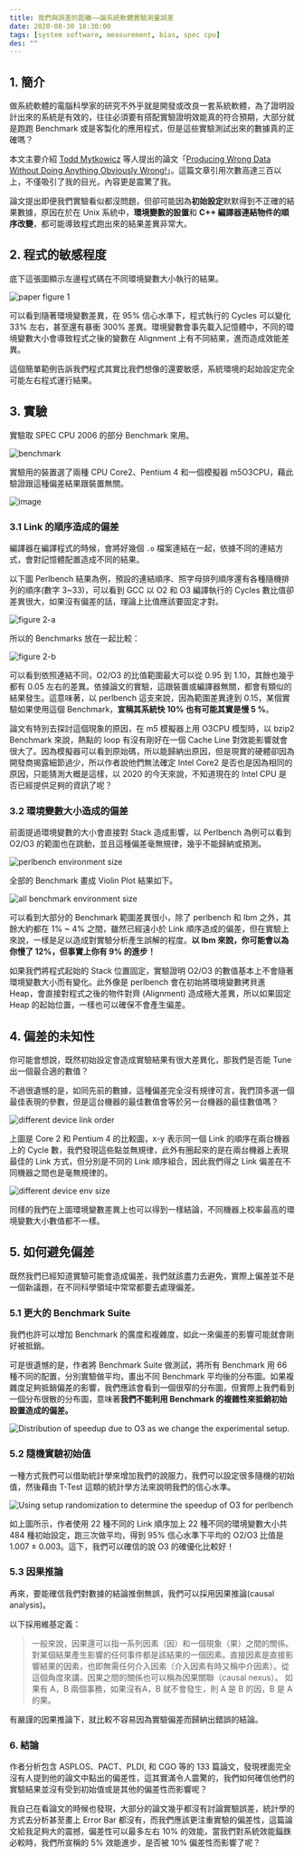 ```yaml
---
title: 我們與誤差的距離——論系統軟體實驗測量誤差
date: 2020-08-30 18:30:00
tags: [system software, measurement, bias, spec cpu]
des: ""
---
```


## 1. 簡介

做系統軟體的電腦科學家的研究不外乎就是開發或改良一套系統軟體，為了證明設計出來的系統是有效的，往往必須要有搭配實驗證明效能真的符合預期，大部分就是跑跑 Benchmark 或是客製化的應用程式，但是這些實驗測試出來的數據真的正確嗎？

本文主要介紹 [Todd Mytkowicz](https://scholar.google.com/citations?user=Z4y_Z3sAAAAJ&hl=en) 等人提出的論文「[Producing Wrong Data Without Doing Anything Obviously Wrong!](https://users.cs.northwestern.edu/~robby/courses/322-2013-spring/mytkowicz-wrong-data.pdf)」。這篇文章引用次數高達三百以上，不僅吸引了我的目光，內容更是震驚了我。


論文提出即便我們實驗看似都沒問題，但卻可能因為**初始設定**默默得到不正確的結果數據，原因在於在 Unix 系統中，**環境變數的設置**和 **C++ 編譯器連結物件的順序改變**，都可能導致程式跑出來的結果差異非常大。

## 2. 程式的敏感程度

底下這張圖顯示左邊程式碼在不同環境變數大小執行的結果。

![paper figure 1](https://user-images.githubusercontent.com/18013815/91653233-3ff05180-ead1-11ea-9340-743c0b04cb84.png)

可以看到隨著環境變數差異，在 95% 信心水準下，程式執行的 Cycles 可以變化 33% 左右，甚至還有暴衝 300% 差異。環境變數會事先載入記憶體中，不同的環境變數大小會導致程式之後的變數在 Alignment 上有不同結果，進而造成效能差異。

這個簡單範例告訴我們程式其實比我們想像的還要敏感，系統環境的起始設定完全可能左右程式運行結果。

## 3. 實驗

實驗取 SPEC CPU 2006 的部分 Benchmark 來用。

![benchmark](https://user-images.githubusercontent.com/18013815/91654974-e5122680-eadf-11ea-99b7-14aba6c8cbd8.png)

實驗用的裝置選了兩種 CPU Core2、Pentium 4 和一個模擬器 m5O3CPU，藉此驗證跟這種偏差結果跟裝置無關。

![image](https://user-images.githubusercontent.com/18013815/91654988-007d3180-eae0-11ea-8c42-c0c693b53bf8.png)

### 3.1 Link 的順序造成的偏差

編譯器在編譯程式的時候，會將好幾個 `.o` 檔案連結在一起，依據不同的連結方式，會對記憶體配置造成不同的結果。

以下圖 Perlbench 結果為例，預設的連結順序、照字母排列順序還有各種隨機排列的順序(數字 3~33)，可以看到 GCC 以 O2 和 O3 編譯執行的 Cycles 數比值卻差異很大，如果沒有偏差的話，理論上比值應該要固定才對。

![figure 2-a](https://user-images.githubusercontent.com/18013815/91655565-1a207800-eae4-11ea-9839-e8f1a3103447.png)

所以的 Benchmarks 放在一起比較：

![figure 2-b](https://user-images.githubusercontent.com/18013815/91655656-ba769c80-eae4-11ea-86d2-7b5cc359c365.png)

可以看到依照連結不同，O2/O3 的比值範圍最大可以從 0.95 到 1.10，其餘也幾乎都有 0.05 左右的差異。依據論文的實驗，這跟裝置或編譯器無關，都會有類似的結果發生。這意味著，以 perlbench 這支來說，因為範圍差異達到 0.15，某個實驗如果使用這個 Benchmark，**宣稱其系統快 10% 也有可能其實是慢 5 %**。

論文有特別去探討這個現象的原因，在 m5 模擬器上用 O3CPU 模型時，以 bzip2 Benchmark 來說，熱點的 loop 有沒有剛好在一個 Cache Line 對效能影響就會很大了。因為模擬器可以看到原始碼，所以能歸納出原因，但是現實的硬體卻因為開發商揭露細節過少，所以作者說他們無法確定 Intel Core2 是否也是因為相同的原因，只能猜測大概是這樣，以 2020 的今天來說，不知道現在的 Intel CPU 是否已經提供足夠的資訊了呢？

### 3.2 環境變數大小造成的偏差

前面提過環境變數的大小會直接對 Stack 造成影響，以 Perlbench 為例可以看到 O2/O3 的範圍也在跳動，並且這種偏差毫無規律，幾乎不能歸納或預測。

![perlbench environment size](https://user-images.githubusercontent.com/18013815/91655921-01659180-eae7-11ea-8c70-de929019bc9b.png)

全部的 Benchmark 畫成 Violin Plot 結果如下。

![all benchmark environment size](https://user-images.githubusercontent.com/18013815/91655945-3376f380-eae7-11ea-823c-c9f639052c63.png)

可以看到大部分的 Benchmark 範圍差異很小，除了 perlbench 和 lbm 之外，其餘大約都在 1% ~ 4% 之間，雖然已經遠小於 Link 順序造成的偏差，但在實驗上來說，一樣是足以造成對實驗分析產生誤解的程度。**以 lbm 來說，你可能會以為你慢了 12%，但事實上你有 9% 的進步！**

如果我們將程式起始的 Stack 位置固定，實驗證明 O2/O3 的數值基本上不會隨著環境變數大小而有變化。此外像是 perlbench 會在初始將環境變數拷貝進 Heap，會直接對程式之後的物件對齊 (Alignment) 造成極大差異，所以如果固定 Heap 的起始位置，一樣也可以確保不會產生偏差。

## 4. 偏差的未知性

你可能會想說，既然初始設定會造成實驗結果有很大差異化，那我們是否能 Tune 出一個最合適的數值？

不過很遺憾的是，如同先前的數據，這種偏差完全沒有規律可言，我們頂多選一個最佳表現的參數，但是這台機器的最佳數值會等於另一台機器的最佳數值嗎？

![different device link order](https://user-images.githubusercontent.com/18013815/91656149-f3b10b80-eae8-11ea-905c-e83010ea2aa8.png)

上圖是 Core 2 和 Pentium 4 的比較圖，x-y 表示同一個 Link 的順序在兩台機器上的 Cycle 數，我們發現這些點並無規律，此外有圈起來的是在兩台機器上表現最佳的 Link 方式，但分別是不同的 Link 順序組合，因此我們得之 Link 偏差在不同機器之間也是毫無規律的。

![different device env size](https://user-images.githubusercontent.com/18013815/91656220-a08b8880-eae9-11ea-9e9d-96f7c6d496cf.png)

同樣的我們在上圖環境變數差異上也可以得到一樣結論，不同機器上校率最高的環境變數大小數值都不一樣。

## 5. 如何避免偏差

既然我們已經知道實驗可能會造成偏差，我們就該盡力去避免，實際上偏差並不是一個新議題，在不同科學領域中常常都要去處理偏差。

### 5.1 更大的 Benchmark Suite

我們也許可以增加 Benchmark 的廣度和複雜度，如此一來偏差的影響可能就會剛好被抵銷。

可是很遺憾的是，作者將 Benchmark Suite 做測試，將所有 Benchmark 用 66 種不同的配置，分別實驗做平均，畫出不同 Benchmark 平均後的分布圖。如果複雜度足夠抵銷偏差的影響，我們應該會看到一個很窄的分布圖，但實際上我們看到一個分布很散的分布圖，意味著**我們不能利用 Benchmark 的複雜性來抵銷初始設置造成的偏差。**

![Distribution of speedup due to O3 as we change the experimental setup.](https://user-images.githubusercontent.com/18013815/91656380-e09f3b00-eaea-11ea-813f-eebcdeb1bea0.png)


### 5.2 隨機實驗初始值

一種方式我們可以借助統計學來增加我們的說服力，我們可以設定很多隨機的初始值，然後藉由 T-Test 這類的統計學方法來說明我們的信心水準。

![Using setup randomization to determine the speedup of O3 for perlbench](https://user-images.githubusercontent.com/18013815/91656507-c74abe80-eaeb-11ea-9a81-84d8ac297597.png)

如上圖所示，作者使用 22 種不同的 Link 順序加上 22 種不同的環境變數大小共 484 種初始設定，跑三次做平均，得到 95% 信心水準下平均的 O2/O3 比值是 1.007 ± 0.003。這下，我們可以確信的說 O3 的確優化比較好！

### 5.3 因果推論

再來，要能確信我們對數據的結論推倒無誤，我們可以採用因果推論(causal analysis)。

以下採用維基定義：

> 一般來說，因果還可以指一系列因素（因）和一個現象（果）之間的關係。對某個結果產生影響的任何事件都是該結果的一個因素。直接因素是直接影響結果的因素，也即無需任何介入因素（介入因素有時又稱中介因素）。從這個角度來講，因果之間的關係也可以稱為因果關聯（causal nexus）。 如果有 A，B 兩個事務，如果沒有A，B 就不會發生，則 A 是 B 的因，B 是 A 的果。

有嚴謹的因果推論下，就比較不容易因為實驗偏差而歸納出錯誤的結論。

### 6. 結論

作者分析包含 ASPLOS、PACT、PLDI, 和 CGO 等的 133 篇論文，發現裡面完全沒有人提到他的論文中點出的偏差性，這其實滿令人震驚的，我們如何確信他們的實驗結果並沒有受到初始值或是其他的偏差性而影響呢？

我自己在看論文的時候也發現，大部分的論文幾乎都沒有討論實驗誤差，統計學的方式去分析甚至畫上 Error Bar 都沒有，而我們應該更注重實驗的偏差性，這篇論文給我足夠大的震撼，偏差性可以最多左右 10% 的效能，當我們對系統效能錙銖必較時，我們所宣稱的 5% 效能進步，是否被 10% 偏差性而影響了呢？
